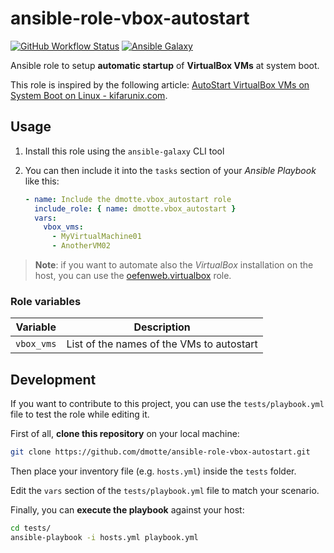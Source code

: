 # ansible-role-vbox-autostart

[![GitHub Workflow Status](https://img.shields.io/github/workflow/status/dmotte/ansible-role-vbox-autostart/release?logo=github&style=flat-square)](https://github.com/dmotte/ansible-role-vbox-autostart/actions)
[![Ansible Galaxy](https://img.shields.io/badge/galaxy-dmotte.vbox__autostart-blueviolet?logo=ansible&style=flat-square)](https://galaxy.ansible.com/dmotte/vbox_autostart)

Ansible role to setup **automatic startup** of **VirtualBox VMs** at system boot.

This role is inspired by the following article: [AutoStart VirtualBox VMs on System Boot on Linux - kifarunix.com](https://kifarunix.com/autostart-virtualbox-vms-on-system-boot-on-linux/).

## Usage

1. Install this role using the `ansible-galaxy` CLI tool
2. You can then include it into the `tasks` section of your *Ansible Playbook* like this:

   ```yaml
   - name: Include the dmotte.vbox_autostart role
     include_role: { name: dmotte.vbox_autostart }
     vars:
       vbox_vms:
         - MyVirtualMachine01
         - AnotherVM02
   ```

> **Note**: if you want to automate also the *VirtualBox* installation on the host, you can use the [oefenweb.virtualbox](https://galaxy.ansible.com/oefenweb/virtualbox) role.

### Role variables

Variable   | Description
---------- | ---
`vbox_vms` | List of the names of the VMs to autostart

## Development

If you want to contribute to this project, you can use the `tests/playbook.yml` file to test the role while editing it.

First of all, **clone this repository** on your local machine:

```bash
git clone https://github.com/dmotte/ansible-role-vbox-autostart.git
```

Then place your inventory file (e.g. `hosts.yml`) inside the `tests` folder.

Edit the `vars` section of the `tests/playbook.yml` file to match your scenario.

Finally, you can **execute the playbook** against your host:

```bash
cd tests/
ansible-playbook -i hosts.yml playbook.yml
```

